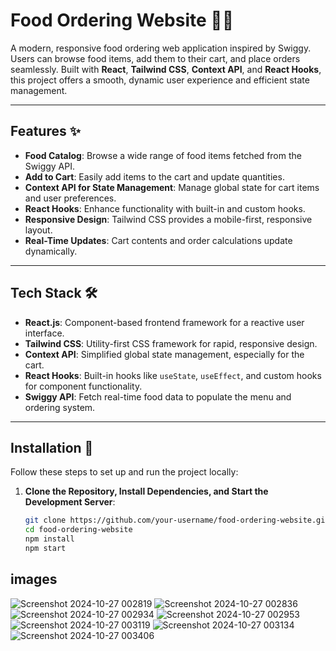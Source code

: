 # Food Ordering Website 🍕🍔

A modern, responsive food ordering web application inspired by Swiggy. Users can browse food items, add them to their cart, and place orders seamlessly. Built with **React**, **Tailwind CSS**, **Context API**, and **React Hooks**, this project offers a smooth, dynamic user experience and efficient state management.

---

## Features ✨

- **Food Catalog**: Browse a wide range of food items fetched from the Swiggy API.
- **Add to Cart**: Easily add items to the cart and update quantities.
- **Context API for State Management**: Manage global state for cart items and user preferences.
- **React Hooks**: Enhance functionality with built-in and custom hooks.
- **Responsive Design**: Tailwind CSS provides a mobile-first, responsive layout.
- **Real-Time Updates**: Cart contents and order calculations update dynamically.

---

## Tech Stack 🛠️

- **React.js**: Component-based frontend framework for a reactive user interface.
- **Tailwind CSS**: Utility-first CSS framework for rapid, responsive design.
- **Context API**: Simplified global state management, especially for the cart.
- **React Hooks**: Built-in hooks like `useState`, `useEffect`, and custom hooks for component functionality.
- **Swiggy API**: Fetch real-time food data to populate the menu and ordering system.

---

## Installation 🚀

Follow these steps to set up and run the project locally:

1. **Clone the Repository, Install Dependencies, and Start the Development Server**:
   ```bash
   git clone https://github.com/your-username/food-ordering-website.git
   cd food-ordering-website
   npm install
   npm start
## images
![Screenshot 2024-10-27 002819](https://github.com/user-attachments/assets/a8e52d6f-bf31-4c2a-af00-339c789ba24b)
![Screenshot 2024-10-27 002836](https://github.com/user-attachments/assets/45c61ff7-4e4a-428f-b8a9-49b12cefb1b1)
![Screenshot 2024-10-27 002934](https://github.com/user-attachments/assets/06bc7d6f-1ec6-45d8-94d9-2af475d761c0)
![Screenshot 2024-10-27 002953](https://github.com/user-attachments/assets/6957cd67-dcc7-43ae-86a3-fbd78ab69f45)
![Screenshot 2024-10-27 003119](https://github.com/user-attachments/assets/2e926e1c-b220-4414-9b20-bab022bf3fd6)
![Screenshot 2024-10-27 003134](https://github.com/user-attachments/assets/540ce3b1-f0e7-48d7-8945-97ce1027cc6d)
![Screenshot 2024-10-27 003406](https://github.com/user-attachments/assets/be507604-5aa1-4356-aa86-9b4f31f307fd)



